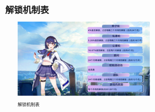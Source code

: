 # 解锁机制表

<figure><img src="../.gitbook/assets/1661521607096 (1).jpg" alt=""><figcaption><p>解锁机制表</p></figcaption></figure>
